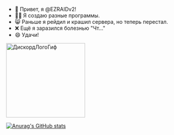 <!--- ВНИМАНИЕ, это не проект.
Это описание моего профиля!--->

- 👋 Привет, я @EZRAIDv2!
- 🧑‍💻 Я создаю разные программы.
- 😸 Раньше я рейдил и крашил сервера,  но теперь перестал.
- ❌ Ещё я заразился болезнью "Чт..."
- 😄 Удачи!

<img src="https://github.com/EZRAIDv2/EZRAIDv2/blob/main/DiscordIcon-glitched.gif" width="213" height="200" alt='ДискордЛогоГиф'/>

[![Anurag's GitHub stats](https://github-readme-stats.vercel.app/api?username=EZRAIDv2&theme=radical)](https://github.com/anuraghazra/github-readme-stats)
<!---
EZRAIDv2/EZRAIDv2 is a ✨ special ✨ repository because its `README.md` (this file) appears on your GitHub profile.
You can click the Preview link to take a look at your changes.
--->
